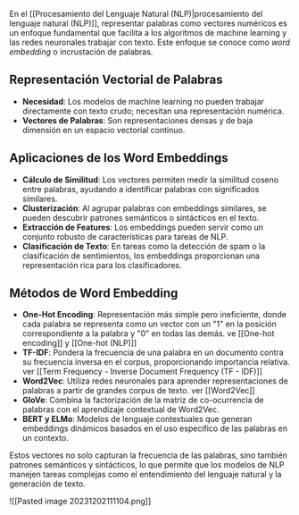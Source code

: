 
En el [[Procesamiento del Lenguaje Natural (NLP)|procesamiento del lenguaje natural (NLP)]], representar palabras como vectores numéricos es un enfoque fundamental que facilita a los algoritmos de machine learning y las redes neuronales trabajar con texto. Este enfoque se conoce como *word embedding* o incrustación de palabras.

## Representación Vectorial de Palabras

- **Necesidad**: Los modelos de machine learning no pueden trabajar directamente con texto crudo; necesitan una representación numérica.
- **Vectores de Palabras**: Son representaciones densas y de baja dimensión en un espacio vectorial continuo.

## Aplicaciones de los Word Embeddings

- **Cálculo de Similitud**: Los vectores permiten medir la similitud coseno entre palabras, ayudando a identificar palabras con significados similares.
- **Clusterización**: Al agrupar palabras con embeddings similares, se pueden descubrir patrones semánticos o sintácticos en el texto.
- **Extracción de Features**: Los embeddings pueden servir como un conjunto robusto de características para tareas de NLP.
- **Clasificación de Texto**: En tareas como la detección de spam o la clasificación de sentimientos, los embeddings proporcionan una representación rica para los clasificadores.

## Métodos de Word Embedding

- **One-Hot Encoding**: Representación más simple pero ineficiente, donde cada palabra se representa como un vector con un "1" en la posición correspondiente a la palabra y "0" en todas las demás. ve [[One-hot encoding]] y [[One-hot (NLP)]]
- **TF-IDF**: Pondera la frecuencia de una palabra en un documento contra su frecuencia inversa en el corpus, proporcionando importancia relativa. ver [[Term Frequency - Inverse Document Frequency (TF - IDF)]]
- **Word2Vec**: Utiliza redes neuronales para aprender representaciones de palabras a partir de grandes corpus de texto. ver [[Word2Vec]]
- **GloVe**: Combina la factorización de la matriz de co-ocurrencia de palabras con el aprendizaje contextual de Word2Vec.
- **BERT y ELMo**: Modelos de lenguaje contextuales que generan embeddings dinámicos basados en el uso específico de las palabras en un contexto.

Estos vectores no solo capturan la frecuencia de las palabras, sino también patrones semánticos y sintácticos, lo que permite que los modelos de NLP manejen tareas complejas como el entendimiento del lenguaje natural y la generación de texto.


![[Pasted image 20231202111104.png]]
